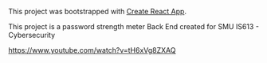 This project was bootstrapped with [Create React App](https://github.com/facebookincubator/create-react-app).

This project is a password strength meter Back End created for SMU IS613 - Cybersecurity

https://www.youtube.com/watch?v=tH6xVg8ZXAQ
